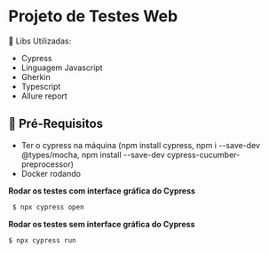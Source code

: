 # Projeto de Testes Web

🚀 Libs Utilizadas:

- Cypress
- Linguagem Javascript
- Gherkin
- Typescript
- Allure report

## 🎯 Pré-Requisitos

- Ter o cypress na máquina (npm install cypress, npm i --save-dev @types/mocha,
npm install --save-dev cypress-cucumber-preprocessor)
- Docker rodando

**Rodar os testes com interface gráfica do Cypress**
```sh
 $ npx cypress open
```

**Rodar os testes sem interface gráfica do Cypress**
```sh
$ npx cypress run
```



